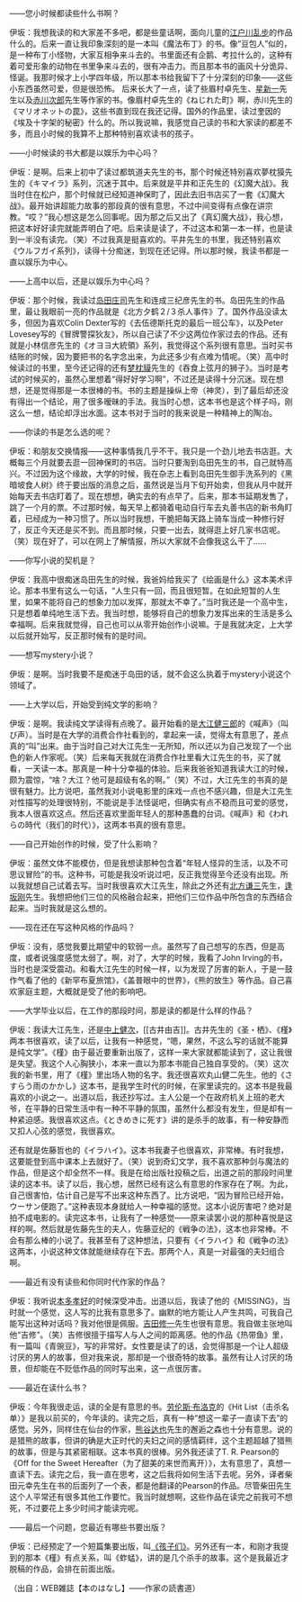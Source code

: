 
——您小时候都读些什么书啊？

伊坂：我想我读的和大家差不多吧，都是些童话啊，面向儿童的[江户川乱步](江户川乱步.md)的作品什么的。后来一直让我印象深刻的是一本叫《魔法布丁》的书。像“豆包人”似的，是一种布丁小怪物，大家互相争来斗去的。书里面还有企鹅、考拉什么的，这种有着可爱形象的动物在书里争来斗去的，很有冲击力。而且那本书的画风十分诡异、怪诞。我那时候才上小学四年级，所以那本书给我留下了十分深刻的印象——这些小东西虽然可爱，但是很恐怖。
后来长大了一点，读了些眉村卓先生、[星新一](星新一.md)先生以及[赤川次郎](赤川次郎.md)先生等作家的书。像眉村卓先生的《ねじれた町》啊，赤川先生的《マリオネットの罠》，这些书直到现在我还记得。国外的作品里，读过奎因的《埃及十字架的秘密》什么的。所以我说嘛，我感觉自己读的书和大家读的都差不多，而且小时候的我算不上那种特别喜欢读书的孩子。

——小时候读的书大都是以娱乐为中心吗？

伊坂：是啊。后来上初中了读过都筑道夫先生的书，那个时候还特别喜欢夢枕獏先生的《キマイラ》系列，沉迷于其中。后来就是平井和正先生的《幻魔大战》。我当时住在松户，那个时候就已经知道神保町了，因此去旧书店买了一套《幻魔大战》。最开始讲超能力故事的那段真的很有意思，不过中间变得有点像在讲宗教。“哎？”我心想这是怎么回事呢。因为那之后又出了《真幻魔大战》，我心想，把这本好好读完就能弄明白了吧。后来读是读了，不过这本和第一本一样，也是读到一半没有读完。（笑）不过我真是挺喜欢的。平井先生的书里，我还特别喜欢《ウルフガイ系列》，读得十分痴迷，到现在还记得。所以那时候，我读书都是一直以娱乐为中心。

——上高中以后，还是以娱乐为中心吗？

伊坂：那个时候，我读过[岛田庄司](岛田庄司.md)先生和连成三纪彦先生的书。岛田先生的作品里，最让我眼前一亮的作品就是《北方夕鹤２/３杀人事件》了。国外作品没读太多，但因为喜欢Colin Dexter写的《去伍德斯托克的最后一班公车》，以及Peter Lovesey写的《冒牌警探狄友》，所以自己读了不少这两位作家过去的作品。还有就是小林信彦先生的《オヨヨ大統領》系列，我觉得这个系列很有意思。当时买书结账的时候，因为要把书的名字念出来，为此还多少有点难为情呢。（笑）高中时候读过的书里，至今还记得的还有[梦枕貘](梦枕貘.md)先生的《吞食上弦月的狮子》。当时是考试的时候买的，虽然心里想着“得好好学习啊”，不过还是读得十分沉迷。现在想想，还是觉得那是一本很棒的书。书的主题是操纵上帝（神灵），到了最后却还没有得出一个结论，用了很多暧昧的手法。我当时心想，这本书也是这个样子吗，刚这么一想，结论却浮出水面。这本书对于当时的我来说是一种精神上的陶冶。

——你读的书是怎么选的呢？

伊坂：和朋友交换情报——这种事情我几乎不干。我只是一个劲儿地去书店逛。大概每三个月就要去逛一回神保町的书店。当时只要淘到岛田先生的书，自己就特高兴。不过因为这个缘故，大学的时候，我在杂志上看到岛田先生御手洗系列的《黑暗坡食人树》终于要出版的消息之后，虽然说是当月下旬开始卖，但我从月中就开始每天去书店盯着了。现在想想，确实去的有点早了。后来，那本书延期发售了，跳了一个月的票。不过那时候，每天早上都骑着电动自行车去丸善书店的新书角盯着，已经成为一种习惯了。所以当时我想，干脆把每天路上骑车当成一种修行好了，反正今天还是买不到。而且那时候，只要一出去，就得逛上好几家书店呢。（笑）现在好了，可以在网上了解情报，所以大家就不会像我这么干了……

——你写小说的契机是？

伊坂：我高中很痴迷岛田先生的时候，我爸妈给我买了《绘画是什么》这本美术评论。那本书里有这么一句话，“人生只有一回，而且很短暂。在如此短暂的人生里，如果不能将自己的想象力加以发挥，那就太不幸了。”当时我还是一个高中生，只是想着单纯地生活下去。我当时想，能够将自己的想象力发挥出来的生活是多么幸福啊。后来我就觉得，自己也可以从零开始创作小说嘛。于是我就决定，上大学以后就开始写，反正那时候有的是时间。

——想写mystery小说？

伊坂：是啊。当时我要不是痴迷于岛田的话，就不会这么执着于mystery小说这个领域了。

——上大学以后，开始受到纯文学的影响？

伊坂：是啊。我读纯文学读得有点晚了。最开始看的是[大江健三郎](大江健三郎.md)的《喊声》（叫び声）。当时是在大学的消费合作社看到的，拿起来一读，觉得太有意思了，差点真的“叫”出来。由于当时自己对大江先生一无所知，所以还以为自己发现了一个出色的新人作家呢。（笑）后来每天我就在消费合作社里看大江先生的书，买了就看，一天读一本。那真是一种十分幸福的体验。后来我爸爸知道我读大江的时候，颇为震惊，“啥？大江？他可是超级有名的啊。”（笑）不过，大江先生的书真的是很有魅力。比方说吧，虽然我对小说电影里的床戏一点也不感兴趣，但是大江先生对性描写的处理很特别，不能说是手法怪诞吧，但确实有点不稳而且可爱的感觉，我本人很喜欢这点。然后还喜欢里面年轻人的那种愚蠢的台词。《喊声》和《われらの時代（我们的时代）》，这两本书真的很有意思。

——自己开始创作的时候，受了什么影响？

伊坂：虽然文体不能模仿，但是我想读那种包含着“年轻人怪异的生活，以及不可思议冒险”的书。这种书，可能是我没听说过吧，反正我觉得至今还没有出现。所以我就想自己试着去写。当时我很喜欢大江先生，除此之外还有[北方谦三](北方谦三.md)先生，[逢坂刚](逢坂刚.md)先生。我想把他们三位的风格融合起来，把他们三位作品中所包含的东西结合起来。当时我就是这么想的。

——现在还在写这种风格的作品吗？

伊坂：没有，感觉我要比期望中的软弱一点。虽然写了自己想写的东西，但是高度，或者说强度感觉太弱了。啊，对了，大学的时候，我看了John Irving的书，当时也是深受震动。和看大江先生的时候一样，以为发现了厉害的新人，于是一鼓作气看了他的《新罕布夏旅馆》，《盖普眼中的世界》，《熊的放生》等作品。自己喜欢家庭主题，大概就是受了他的影响吧。

——大学毕业以后，在工作的那段时间，那是读的都是什么样的作品？

伊坂：我读大江先生，还是[中上健次](中上健次.md)，[[古井由吉]]。古井先生的《圣・栖》、《槿》两本书很喜欢，读了以后，让我有一种感觉，“嗯，果然，不这么写的话就不能算是纯文学”。《槿》由于最近要重新出版了，这样一来大家就都能读到了，这让我很是失望。我这个人心胸狭小，本来一直以为那本书能自己独自享受的。（笑）这次我的新书里，用了《槿》里出场人物的名字。我还很喜欢丸山健二先生。他的《さすらう雨のかかし》这本书，是我学生时代的时候，在家里读完的。这本书是我最喜欢的小说之一。出道以后，我还抄写过。主人公是一个在政府机关上班的老大爷，在平静的日常生活中有一种不平静的氛围，虽然什么都没有发生，但是却有一种紧迫感。我很喜欢这点。《ときめきに死す》讲的是杀手的故事，有一种安静而又扣人心弦的感觉，我很喜欢。

还有就是佐藤哲也的《イラハイ》。这本书我妻子也很喜欢，非常棒。有时我想，这要能登到高中课本上去就好了。（笑）说到奇幻文学，我不喜欢那种剑与魔法的作品，但是这个却全然不一样。我是在给出版社投稿之后，出道之前的那段时间里读的这本书。读了以后，我心想，居然已经有这么有意思的作家存在了啊。为此，自己很害怕，估计自己是写不出来这种东西了。比方说吧，“因为冒险已经开始，ウーサン便跑了。”这种表现本身就给人一种幸福的感觉。这本小说厉害吧？绝对是拍不成电影的。读完这本书，让我有了一种感觉——原来读罢小说的那种喜悦是这样的啊。然后就是佐藤先生的夫人，佐藤亚纪的《戦争の法》，这本也非常棒。不会有那么棒的小说了。我甚至有了这种想法，只要有《イラハイ》和《戦争の法》这两本，小说这种文体就能继续存在下去。那两个人，真是一对最强的夫妇组合啊。

——最近有没有读些和你同时代作家的作品？

伊坂：我听说[本多孝好](本多孝好.md)的时候深受冲击。出道以后，我读了他的《MISSING》，当时就一个感觉，这人写的比我有意思多了。幽默的地方能让人产生共鸣，可我自己能写出这种对话吗？我对他很是佩服。[吉田修一](吉田修一.md)先生也很有意思。我自做主张地叫他“吉修”。（笑）吉修很擅于描写人与人之间的距离感。他的作品《热带鱼》里，有一篇叫《青豌豆》，写的非常好。女性要是读了的话，会觉得那是一个让人超级讨厌的男人的故事，但对我来说，那却是一个很奇特的故事。虽然有让人讨厌的场景，但却能在不贬低作品的同时写出来，这一点很厉害。

——最近在读什么书？

伊坂：今年我很走运，读的全是有意思的书。[劳伦斯·布洛克](劳伦斯·布洛克.md)的《Hit List（击杀名单）》是我以前买的，今年读的。读完之后，真有一种“想这一辈子一直读下去”的感觉。另外，同样住在仙台的作家，[熊谷达也](熊谷达也.md)先生的邂逅之森也十分有意思。说的是猎熊的故事，但讲的确是大正时代的夫妇之间的感情羁绊，这个主题超越了猎熊的故事，但是与其紧密相联。这本书真的很棒。另外我还读了T. R. Pearson的《Off for the Sweet Hereafter（为了甜美的来世而离开）》，太有意思了，真想一直读下去。读完之后，我一直在思考，这之后我将如何生活下去呢。另外，译者柴田元幸先生在书的后面列了一个表，都是他翻译的Pearson的作品。尽管柴田先生这个人平常还有很多其他工作要忙。我当时就想啊，这些作品在读完之前我可不想死，不过要花上多少时间才能读完呢。

——最后一个问题，您最近有哪些书要出版？

伊坂：已经预定了一个短篇集要出版，叫[《孩子们》](《孩子们》.md)。另外还有一本，和刚才我提到的那本《槿》有点关系，叫《蚱蜢》，讲的是几个杀手的故事。这个是我最近才脱稿的作品，会排在前面出版。

（出自：WEB雑誌【本のはなし】——作家の読書道）